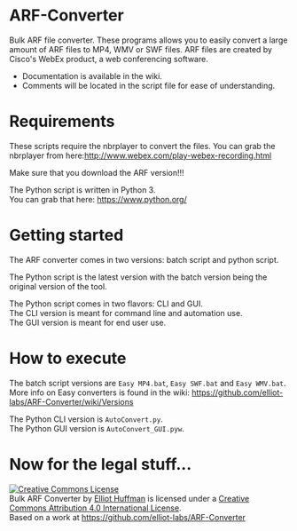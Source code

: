 ARF-Converter
===========

Bulk ARF file converter.
These programs allows you to easily convert a large amount of ARF files to MP4, WMV or SWF files. ARF files are created by Cisco's WebEx product, a web conferencing software.

 * Documentation is available in the wiki.
 * Comments will be located in the script file for ease of understanding.

# Requirements

These scripts require the nbrplayer to convert the files. You can grab the nbrplayer from here:http://www.webex.com/play-webex-recording.html

Make sure that you download the ARF version!!!

The Python script is written in Python 3.  
You can grab that here: https://www.python.org/

# Getting started

The ARF converter comes in two versions:
batch script and python script.

The Python script is the latest version with the batch version being the original version of the tool.

The Python script comes in two flavors:
CLI and GUI.  
The CLI version is meant for command line and automation use.  
The GUI version is meant for end user use.

# How to execute

The batch script versions are `Easy MP4.bat`, `Easy SWF.bat` and `Easy WMV.bat`.  
More info on Easy converters is found in the wiki:
https://github.com/elliot-labs/ARF-Converter/wiki/Versions

The Python CLI version is `AutoConvert.py`.  
The Python GUI version is `AutoConvert_GUI.pyw`.


Now for the legal stuff...
==========================

<a rel="license" href="http://creativecommons.org/licenses/by/4.0/"><img alt="Creative Commons License" style="border-width:0" src="https://i.creativecommons.org/l/by/4.0/88x31.png" /></a><br /><span xmlns:dct="http://purl.org/dc/terms/" property="dct:title">Bulk ARF Converter</span> by <a xmlns:cc="http://creativecommons.org/ns#" href="https://elliot.elliot-labs.com" property="cc:attributionName" rel="cc:attributionURL">Elliot Huffman</a> is licensed under a <a rel="license" href="http://creativecommons.org/licenses/by/4.0/">Creative Commons Attribution 4.0 International License</a>.<br />Based on a work at <a xmlns:dct="http://purl.org/dc/terms/" href="https://github.com/elliot-labs/ARF-Converter" rel="dct:source">https://github.com/elliot-labs/ARF-Converter</a>
